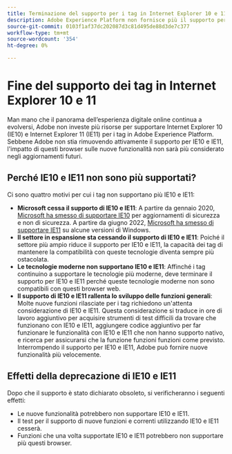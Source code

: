 ```yaml
---
title: Terminazione del supporto per i tag in Internet Explorer 10 e 11
description: Adobe Experience Platform non fornisce più il supporto per l'aggiornamento dei tag in Internet Explorer 10 e 11.
source-git-commit: 0103f1af37dc202087d3c81d495de88d3de7c377
workflow-type: tm+mt
source-wordcount: '354'
ht-degree: 0%

---
```


# Fine del supporto dei tag in Internet Explorer 10 e 11

Man mano che il panorama dell’esperienza digitale online continua a evolversi, Adobe non investe più risorse per supportare Internet Explorer 10 (IE10) e Internet Explorer 11 (IE11) per i tag in Adobe Experience Platform. Sebbene Adobe non stia rimuovendo attivamente il supporto per IE10 e IE11, l&#39;impatto di questi browser sulle nuove funzionalità non sarà più considerato negli aggiornamenti futuri.

## Perché IE10 e IE11 non sono più supportati?

Ci sono quattro motivi per cui i tag non supportano più IE10 e IE11:

* **Microsoft cessa il supporto di IE10 e IE11**: A partire da gennaio 2020, [Microsoft ha smesso di supportare IE10](https://docs.microsoft.com/en-us/lifecycle/announcements/internet-explorer-10-end-of-support) per aggiornamenti di sicurezza e non di sicurezza. A partire da giugno 2022, [Microsoft ha smesso di supportare IE11](https://docs.microsoft.com/en-us/lifecycle/announcements/internet-explorer-11-end-of-support) su alcune versioni di Windows.
* **Il settore in espansione sta cessando il supporto di IE10 e IE11**: Poiché il settore più ampio riduce il supporto per IE10 e IE11, la capacità dei tag di mantenere la compatibilità con queste tecnologie diventa sempre più ostacolata.
* **Le tecnologie moderne non supportano IE10 e IE11**: Affinché i tag continuino a supportare le tecnologie più moderne, deve terminare il supporto per IE10 e IE11 perché queste tecnologie moderne non sono compatibili con questi browser web.
* **Il supporto di IE10 e IE11 rallenta lo sviluppo delle funzioni generali**: Molte nuove funzioni rilasciate per i tag richiedono un&#39;attenta considerazione di IE10 e IE11. Questa considerazione si traduce in ore di lavoro aggiuntivo per acquisire strumenti di test difficili da trovare che funzionano con IE10 e IE11, aggiungere codice aggiuntivo per far funzionare le funzionalità con IE10 e IE11 che non hanno supporto nativo, e ricerca per assicurarsi che la funzione funzioni funzioni come previsto. Interrompendo il supporto per IE10 e IE11, Adobe può fornire nuove funzionalità più velocemente.

## Effetti della deprecazione di IE10 e IE11

Dopo che il supporto è stato dichiarato obsoleto, si verificheranno i seguenti effetti:

* Le nuove funzionalità potrebbero non supportare IE10 e IE11.
* Il test per il supporto di nuove funzioni e correnti utilizzando IE10 e IE11 cesserà.
* Funzioni che una volta supportate IE10 e IE11 potrebbero non supportare più questi browser.
